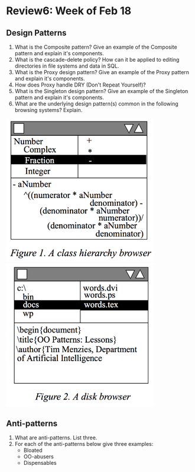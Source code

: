 # Review6: Week of Feb 18

## Design Patterns
1. What is the Composite pattern? Give an example of the Composite pattern and explain it's components.
2. What is the cascade-delete policy? How can it be applied to editing directories in file systems and data in SQL.
3. What is the Proxy design pattern? Give an example of the Proxy pattern and explain it's components.
4. How does Proxy handle DRY (Don't Repeat Yourself)?
5. What is the Singleton design pattern? Give an example of the Singleton pattern and explain it's components.
6. What are the underlying design pattern(s) common in the following browsing systems? Explain.

<left><img src="/_img/chbrowser.png" width=400></left><right><img src="/_img/filebrowser.png" width=400></right>


## Anti-patterns
1. What are anti-patterns. List three.
2. For each of the anti-patterns below give three examples:
    - Bloated
    - OO-abusers
    - Dispensables
